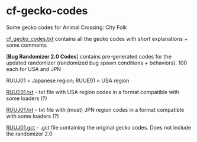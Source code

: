 # cf-gecko-codes
Some gecko codes for Animal Crossing: City Folk

[cf_gecko_codes.txt](cf_gecko_codes.txt) contains all the gecko codes with short explanations + some comments

[**Bug Randomizer 2.0 Codes**] contains pre-generated codes for the updated randomizer (randomized bug spawn conditions + behaviors). 100 each for USA and JPN

RUUJ01 = Japanese region; RUUE01 = USA region

[RUUE01.txt](RUUE01.txt) - txt file with USA region codes in a format compatible with some loaders (?)

[RUUJ01.txt](RUUJ01.txt) - txt file with (most) JPN region codes in a format compatible with some loaders (?)

[RUUJ01.gct](RUUJ01.gct) - .gct file containing the original gecko codes. Does not include the randomizer 2.0
